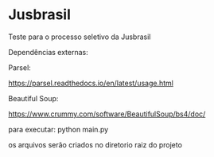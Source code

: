 # Jusbrasil
Teste para o processo seletivo da Jusbrasil


Dependências externas:

Parsel:

https://parsel.readthedocs.io/en/latest/usage.html

Beautiful Soup:

https://www.crummy.com/software/BeautifulSoup/bs4/doc/


para executar:
  python main.py
  
 os arquivos serão criados no diretorio raiz do projeto
